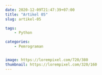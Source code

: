 ```yaml
---
date: 2020-12-09T21:47:39+07:00
title: "Artikel 05"
slug: artikel-05

tags:
    - Python

categories:
    - Pemrograman


image: https://lorempixel.com/720/380
thumbnail: https://lorempixel.com/320/160
---
```

